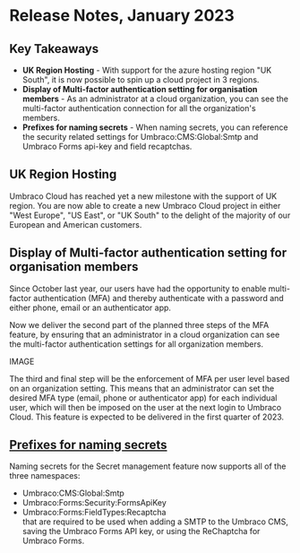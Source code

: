 # Release Notes, January 2023

## Key Takeaways

* **UK Region Hosting** - With support for the azure hosting region "UK South", it is now possible to spin up a cloud project in 3 regions.
* **Display of Multi-factor authentication setting for organisation members** - As an administrator at a cloud organization, you can see the multi-factor authentication connection for all the organization's members.
* **Prefixes for naming secrets** - When naming secrets, you can reference the security related settings for Umbraco:CMS:Global:Smtp and Umbraco Forms api-key and field recaptchas.

## UK Region Hosting

Umbraco Cloud has reached yet a new milestone with the support of UK region. You are now able to create a new Umbraco Cloud project in either "West Europe", "US East", or "UK South" to the delight of the majority of our European and American customers.

## Display of Multi-factor authentication setting for organisation members

Since October last year, our users have had the opportunity to enable multi-factor authentication (MFA) and thereby authenticate with a password and either phone, email or an authenticator app.

Now we deliver the second part of the planned three steps of the MFA feature, by ensuring that an administrator in a cloud organization can see the multi-factor authentication settings for all organization members.

IMAGE

The third and final step will be the enforcement of MFA per user level based on an organization setting. This means that an administrator can set the desired MFA type (email, phone or authenticator app) for each individual user, which will then be imposed on the user at the next login to Umbraco Cloud. This feature is expected to be delivered in the first quarter of 2023.

## [Prefixes for naming secrets](https://docs.umbraco.com/umbraco-cloud/set-up/project-settings/secrets-management)

Naming secrets for the Secret management feature now supports all of the three namespaces:
- Umbraco:CMS:Global:Smtp
- Umbraco:Forms:Security:FormsApiKey
- Umbraco:Forms:FieldTypes:Recaptcha  
that are required to be used when adding a SMTP to the Umbraco CMS, saving the Umbraco Forms API key, or using the ReChaptcha for Umbraco Forms.
